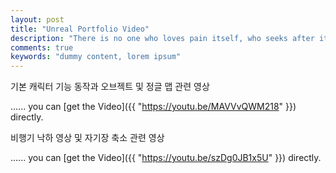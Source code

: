 ```yaml
---
layout: post
title: "Unreal Portfolio Video"
description: "There is no one who loves pain itself, who seeks after it and wants to have it, simply because it is pain..."
comments: true
keywords: "dummy content, lorem ipsum"
---
```


 기본 캐릭터 기능 동작과 오브젝트 및 정글 맵 관련 영상
 
...... you can [get the Video]({{ "https://youtu.be/MAVVvQWM218" }}) directly.

 비행기 낙하 영상 및 자기장 축소 관련 영상
 
...... you can [get the Video]({{ "https://youtu.be/szDg0JB1x5U" }}) directly.
